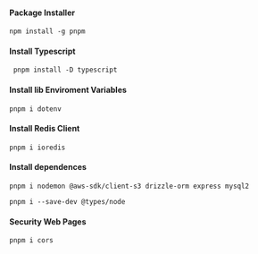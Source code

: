 #### Package Installer
```
npm install -g pnpm
```
#### Install Typescript

```
 pnpm install -D typescript
```

#### Install lib Enviroment Variables

```
pnpm i dotenv
```

#### Install Redis Client

```
pnpm i ioredis
```

#### Install dependences
```
pnpm i nodemon @aws-sdk/client-s3 drizzle-orm express mysql2
```

```
pnpm i --save-dev @types/node
```

#### Security Web Pages

```
pnpm i cors

```
